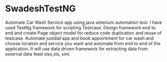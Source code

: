 # SwadeshTestNG
Automate Car Wash Service app using java selenium automation tool. I have used TestNg framework for scripting Testcase. Design framework end to end and create Page object model for reduce code duplication and reuse of testcase.
Automate justdial app and book appointment for car wash and choose location and service you want and automate from end to end of the application.
It will use data driven framework for extracting data from external data feed xlsx,xls, xml.
